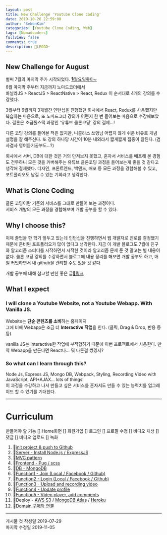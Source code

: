 ```yaml
---
layout: post
title: New Challenge 'Youtube Clone Coding'
date: 2019-10-26 22:59:00
author: "SeWonKim"
categories: [Youtube Clone Coding, Web]
tags: [Nomadcoders]
fullview: false
comments: true
description: 💪LEGGO~
---
```


## New Challenge for August

벌써 7월의 마지막 주가 시작되었다. [🎙월요일좋아~](https://www.youtube.com/watch?v=5BV85WRsIyo)  
6월 마지막 주부터 지금까지 노마드코더에서  
바닐라JS > ReactJS > ReactNative > React, Redux
이 순서대로 4개의 강의를 수강했다.

3월부터 6월까지 3개월간 인턴십을 진행했던 회사에서 React, Redux를 사용했지만 복습하는 마음으로, 또 노마드코더 강의가 어떤지 한 번 들어보는 마음으로 수강해보았다.
결론은 초급풀스택 과정인 '유튜브 클론코딩' 강의 결제...!

다른 코딩 강의를 들어본 적은 없지만, 니콜라스 쓰앵님 어렵지 않게 쉬운 비유로 개념 설명을 잘 해주신다.
또 강의 하나당 시간이 10분 내외라서 짧게짧게 집중이 잘된다. (겸사겸사 영어듣기공부도...?)

회사에서 서버, DB에 대한 것은 거의 만져보지 못했고, 혼자서 서비스를 배포해 본 경험도 전무하니 모든 것을 커버해주는 유튜브 클론코딩 과정을 들어보는게 좋을 것 같다고 생각해 결제했다.
디자인, 프론트엔드, 백앤드, 배포 등 모든 과정을 경험해볼 수 있고, 포트폴리오도 남길 수 있는 기회라고 생각한다.

## What is Clone Coding

클론 코딩이란 기존의 서비스를 그대로 만들어 보는 과정이다.  
서비스 개발의 모든 과정을 경험해보며 개발 공부를 할 수 있다.

## Why I choose this?

이제 졸업을 한 학기 앞두고 있는데 인턴십을 진행하면서 웹 개발자로 진로를 결정했기 때문에 준비된 포트폴리오가 많이 없다고 생각한다.
지금 이 개발 블로그도 7월에 친구와 알고리즘 스터디를 시작하면서 시작한 것이라 알고리즘 문제 푼 것 말고는 별 내용이 없다.
클론 코딩 강의를 수강하면서 블로그에 내용 정리를 해보면 개발 공부도 하고, 매일 커밋하면서 내 github을 관리할 수도 있을 것 같다.

개발 공부에 대해 참고할 만한 좋은 글[🔗링크](https://jbee.io/essay/how_do_i_study_2/?source=post_page---------------------------)

## What I expect
### I will clone a Youtube Website, not a Youtube Webapp. With Vanilla JS.

Website는 **단순 콘텐츠를 소비**하는 홈페이지           
그에 비해 Webapp은 조금 더 **Interactive 작업**을 힌다. (클릭, Drag & Drop, 반응 등등)         
    
vanilla JS는 Interactive한 작업에 부적합하기 때문에 이번 프로젝트에서 사용한다. 만약 Webapp을 만든다면 React나... 뭐 다른걸 썼겠지?

### So what can I learn through this?
Node Js, Express JS, Mongo DB, Webpack, Styling, Recording Video with JavaScript, API+AJAX... lots of things!      
이 과정을 수강하고 나서 만들고 싶은 서비스를 혼자서도 만들 수 있는 능력치를 업그레이드 할 수 있기를 기대한다.

---

# Curriculum

만들어야 할 기능
[] Home화면
[] 회원가입
[] 로그인
[] 프로필 수정
[] 비디오 재생
[] 댓글
[] 비디오 업로드
[] 녹화

1. 📄[init project & push to Github](https://sewonkimm.github.io/youtube%20clone%20coding/2019/10/26/YoutubeClone2.html)
2. 📄[Server - Install Node.js / ExpressJS](https://sewonkimm.github.io/youtube%20clone%20coding/2019/10/26/YoutubeClone3.html)
3. 📄[MVC pattern](https://sewonkimm.github.io/youtube%20clone%20coding/2019/10/27/YoutubeClone4.html)
4. 📄[Frontend - Pug / scss](https://sewonkimm.github.io/youtube%20clone%20coding/2019/10/27/YoutubeClone5.html)
5. 📄[DB - MongoDB](https://sewonkimm.github.io/youtube%20clone%20coding/2019/10/27/YoutubeClone6.html)
6. 📄[Function1 - Join (Local / Facebook / Github)](https://sewonkimm.github.io/youtube%20clone%20coding/2019/10/27/YoutubeClone7.html)
7. 📄[Function2 - Login (Local / Facebook / Github)](https://sewonkimm.github.io/youtube%20clone%20coding/2019/10/27/YoutubeClone8.html)
8. 📄[Function3 - Upload and recording video](https://sewonkimm.github.io/youtube%20clone%20coding/2019/10/28/YoutubeClone9.html)
9. 📄[Function4 - Update profile](https://sewonkimm.github.io/youtube%20clone%20coding/2019/10/28/YoutubeClone10.html)
10. 📄[Function5 - Video player, add comments](https://sewonkimm.github.io/youtube%20clone%20coding/2019/10/28/YoutubeClone11.html)
11. 📄Deploy - [AWS S3](https://sewonkimm.github.io/youtube%20clone%20coding/2019/10/28/AWSS3.html) / [MongoDB Atlas](https://sewonkimm.github.io/youtube%20clone%20coding/2019/10/29/Mongodbatlas.html) / [Heroku](https://sewonkimm.github.io/youtube%20clone%20coding/2019/10/29/heroku.html)
12. 📄[Domain 구매와 연결](https://sewonkimm.github.io/youtube%20clone%20coding/2019/11/05/domain.html)
---

게시물 첫 작성일 2019-07-29       
마지막 수정일 2019-11-05
